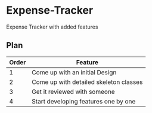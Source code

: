# Expense-Tracker
Expense Tracker with added features
## Plan
Order | Feature
------------ | -------------
1 | Come up with an initial Design
2 | Come up with detailed skeleton classes
3 | Get it reviewed with someone
4 | Start developing features one by one
